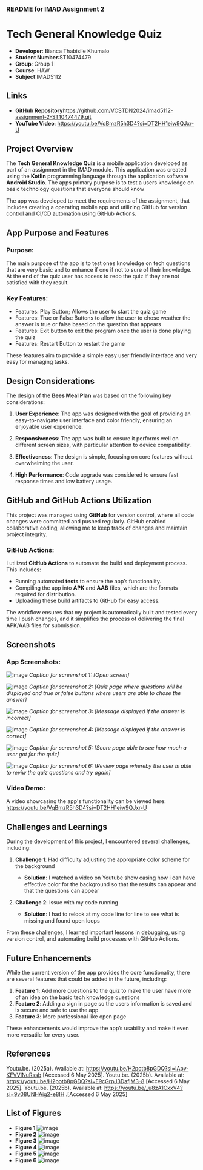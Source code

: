 ### **README for IMAD Assignment 2**

# Tech General Knowledge Quiz
- **Developer**: Bianca Thabisile Khumalo
- **Student Number**:ST10474479
- **Group**: Group 1
- **Course**: HAW
- **Subject**:IMAD5112

## Links
- **GitHub Repository**https://github.com/VCSTDN2024/imad5112-assignment-2-ST10474479.git
- **YouTube Video**: https://youtu.be/VqBmzR5h3D4?si=DT2HH1eiw9QJxr-U


## Project Overview

The **Tech General Knowledge Quiz** is a mobile application developed as part of an assignment in the IMAD module. This application was created using the **Kotlin** programming language through the application software **Android Studio**. 
The apps primary purpose is to test a users knowledge on basic technology questions that everyone should know

The app was developed to meet the requirements of the assignment, that includes creating a operating mobile app and utilizing GitHub for version control and CI/CD automation using GitHub Actions.


## App Purpose and Features

### Purpose:
The main purpose of the app is to test ones knowledge on tech questions that are very basic and to enhance if one if not to sure of their knowledge. At the end of the quiz user has access to redo the quiz if they are not satisfied with they result.

### Key Features:
- Features: Play Button; Allows the user to start the quiz game 
- Features: True or False Buttons to allow the user to chose weather the answer is true or false based on the question that appears
- Features: Exit button to exit the program once the user is done playing the quiz
- Features: Restart Button to restart the game 
  
These features aim to provide a simple easy user friendly interface and very easy for managing tasks.


## Design Considerations

The design of the **Bees Meal Plan** was based on the following key considerations:

1. **User Experience**: The app was designed with the goal of providing an easy-to-navigate user interface and color friendly, ensuring an enjoyable user experience.
   
2. **Responsiveness**: The app was built to ensure it performs well on different screen sizes, with particular attention to device compatibility.
   
3. **Effectiveness**: The design is simple, focusing on core features without overwhelming the user.
   
4. **High Performance**: Code upgrade was considered to ensure fast response times and low battery usage.


## GitHub and GitHub Actions Utilization

This project was managed using **GitHub** for version control, where all code changes were committed and pushed regularly. GitHub enabled collaborative coding, allowing me to keep track of changes and maintain project integrity.

### GitHub Actions:
I utilized **GitHub Actions** to automate the build and deployment process. This includes:

- Running automated **tests** to ensure the app’s functionality.
- Compiling the app into **APK** and **AAB** files, which are the formats required for distribution.
- Uploading these build artifacts to GitHub for easy access.

The workflow ensures that my project is automatically built and tested every time I push changes, and it simplifies the process of delivering the final APK/AAB files for submission.


## Screenshots

### App Screenshots:
![image](https://github.com/user-attachments/assets/c174f793-2b6c-441e-80d0-98b665ddd4c2)
*Caption for screenshot 1: [Open screen]*

![image](https://github.com/user-attachments/assets/c67e2d5c-afde-4362-ac4b-f55dd54758d7)
*Caption for screenshot 2: [Quiz page where questions will be displayed and true or false buttons where users are able to chose the answer]*


![image](https://github.com/user-attachments/assets/e33cb4fd-01c5-451b-a41b-b37e06eaf9f8)
*Caption for screenshot 3: [Message displayed if the answer is incorrect]*


![image](https://github.com/user-attachments/assets/2d378c9c-889c-4cab-9454-c97fc8c62024)
*Caption for screenshot 4: [Message displayed if the answer is correct]*


![image](https://github.com/user-attachments/assets/67367096-ec00-43f3-90a1-e459186ce68a)
*Caption for screenshot 5: [Score page able to see how much a user got for the quiz]*


![image](https://github.com/user-attachments/assets/49159418-f269-4bb7-b590-ccd9377a5c49)
*Caption for screenshot 6: [Review page whereby the user is able to reviw the quiz questions and try again]*

### Video Demo:
A video showcasing the app's functionality can be viewed here: https://youtu.be/VqBmzR5h3D4?si=DT2HH1eiw9QJxr-U

## Challenges and Learnings

During the development of this project, I encountered several challenges, including:

1. **Challenge 1**: Had difficulty adjusting the appropriate color scheme for the background
   - **Solution**: I watched a video on Youtube show casing how i can have effective color for the background so that the results can appear and that the questions can appear
   
2. **Challenge 2**: Issue with my code running
   - **Solution**: I had to relook at my code line for line to see what is missing and found open loops

From these challenges, I learned important lessons in debugging, using version control, and automating build processes with GitHub Actions.


## Future Enhancements

While the current version of the app provides the core functionality, there are several features that could be added in the future, including:

1. **Feature 1**: Add more questions to the quiz to make the user have more of an idea on the basic tech knowledge questions
2. **Feature 2**: Adding a sign in page so the users information is saved and is secure and safe to use the app
3. **Feature 3**: More professional like open page

These enhancements would improve the app’s usability and make it even more versatile for every user.


## References
Youtu.be. (2025a). Available at: https://youtu.be/H2potb8pGDQ?si=IApv-KFVVINuRssb [Accessed 6 May 2025].
Youtu.be. (2025b). Available at: https://youtu.be/H2potb8pGDQ?si=E9cGrpJ3DafjM3-8 [Accessed 6 May 2025].
Youtu.be. (2025b). Available at: https://youtu.be/_u8zA1CxxV4?si=9v08UNHAig2-e8IH .[Accessed 6 May 2025]

## List of Figures

- **Figure 1** ![image](https://github.com/user-attachments/assets/c174f793-2b6c-441e-80d0-98b665ddd4c2)
- **Figure 2** ![image](https://github.com/user-attachments/assets/c67e2d5c-afde-4362-ac4b-f55dd54758d7)
- **Figure 3** ![image](https://github.com/user-attachments/assets/e33cb4fd-01c5-451b-a41b-b37e06eaf9f8)
- **Figure 4** ![image](https://github.com/user-attachments/assets/2d378c9c-889c-4cab-9454-c97fc8c62024)
- **Figure 5** ![image](https://github.com/user-attachments/assets/67367096-ec00-43f3-90a1-e459186ce68a)
- **Figure 6** ![image](https://github.com/user-attachments/assets/49159418-f269-4bb7-b590-ccd9377a5c49)


